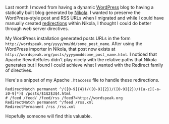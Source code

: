 <!--
.. title: Preserving WordPress permalinks in Nikola
.. slug: preserving-wordpress-permalinks-in-nikola
.. date: 2013/02/09 16:41:29
.. spellcheck_exceptions: RSS,RewriteRules,WordPress,blog,htaccess,permalinks,redirections
.. tags: Technology
.. link: 
.. description: 
-->


Last month I moved from having a dynamic [WordPress](https://wordpress.org) blog to having a statically built blog generated by [Nikola](https://getnikola.com). I wanted to preserve the WordPress-style post and RSS URLs when I migrated and while I could have manually created [redirections](https://getnikola.com/handbook.html#redirections) within Nikola, I thought I could do better through web server directives.

My WordPress installation generated posts URLs in the form `http://wordspeak.org/yyyy/mm/dd/some_post_name`. After using the WordPress importer in Nikola, that post now exists at `http://wordspeak.org/posts/yyyymmddsome_post_name.html`. I noticed that Apache RewriteRules didn't play nicely with the relative paths that Nikola generates but I found I could achieve what I wanted with the Redirect family of directives.

Here's a snippet of my Apache `.htaccess` file to handle these redirections.

```apacheconf
RedirectMatch permanent ^/([0-9]{4})/([0-9]{2})/([0-9]{2})/([a-z][-a-z0-9]*)$ /posts/$1$2$3$4.html
# /feed /feed/ /feed/rss /feed?=http://wordspeak.org
RedirectMatch permanent ^/feed /rss.xml
RedirectPermanent /rss /rss.xml
```

Hopefully someone will find this valuable.

